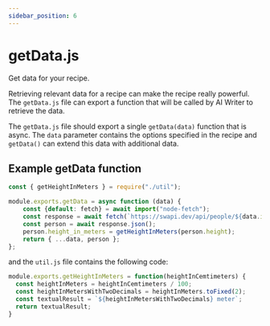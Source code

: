 ```yaml
---
sidebar_position: 6
---
```


# getData.js

Get data for your recipe.

Retrieving relevant data for a recipe can make the recipe really powerful. The `getData.js` file can export a function that will be called by AI Writer to retrieve the data.

The `getData.js` file should export a single `getData(data)` function that is async. The `data` parameter contains the options specified in the recipe and `getData()` can extend this data with additional data.

## Example getData function

```javascript
const { getHeightInMeters } = require("./util");

module.exports.getData = async function (data) {
    const {default: fetch} = await import("node-fetch");
    const response = await fetch(`https://swapi.dev/api/people/${data.id}/`);
    const person = await response.json();
    person.height_in_meters = getHeightInMeters(person.height);
    return { ...data, person };
};
```
and the `util.js` file contains the following code:

```javascript
module.exports.getHeightInMeters = function(heightInCemtimeters) {
  const heightInMeters = heightInCemtimeters / 100;
  const heightInMetersWithTwoDecimals = heightInMeters.toFixed(2);
  const textualResult = `${heightInMetersWithTwoDecimals} meter`;
  return textualResult;
}
```
